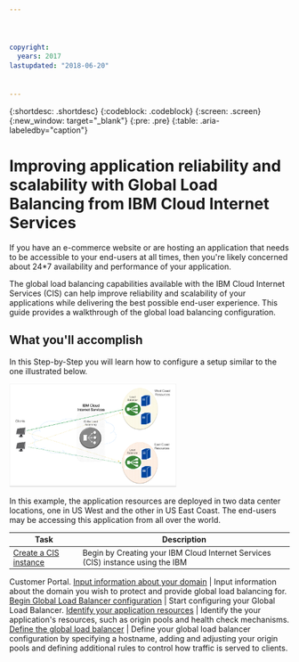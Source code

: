 ```yaml
---



copyright:
  years: 2017
lastupdated: "2018-06-20"


---
```


{:shortdesc: .shortdesc}
{:codeblock: .codeblock}
{:screen: .screen}
{:new_window: target="_blank"}
{:pre: .pre}
{:table: .aria-labeledby="caption"}

# Improving application reliability and scalability with Global Load Balancing from IBM Cloud Internet Services
If you have an e-commerce website or are hosting an application that needs to be accessible to your end-users at all times, then you're likely concerned about 24*7 availability and performance of your application. 

The global load balancing capabilities available with the IBM Cloud Internet Services (CIS) can help improve reliability and scalability of your applications while delivering the best possible end-user experience. This guide provides a walkthrough of the global load balancing configuration.  

## What you'll accomplish

In this Step-by-Step you will learn how to configure a setup similar to the one illustrated below.

<img src="images/Reliability1.png" alt="drawing" style="width: 300px;"/>

In this example, the application resources are deployed in two data center locations, one in US West and the other in US East Coast. The end-users may be accessing this application from all over the world. 

Task  | Description
------------- | -------------
[Create a CIS instance](create-cis.html) | Begin by Creating your IBM Cloud Internet Services (CIS) instance using the IBM
Customer Portal.
[Input information about your domain](input-domain.html) | Input information about the domain you wish to protect and provide global load balancing for.
[Begin Global Load Balancer configuration](begin-config.html) | Start configuring your Global Load Balancer.
[Identify your application resources](identify-app-resources.html) | Identify the your application's resources, such as origin pools and health check mechanisms.
[Define the global load balancer](define-global-lb.html) | Define your global load balancer configuration by specifying a hostname, adding and adjusting your origin pools and defining additional rules to control how traffic is served to clients.
